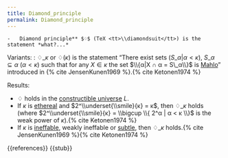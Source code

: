 ```yaml
---
title: Diamond_principle
permalink: Diamond_principle
---
```


    -   Diamond principle** $♢$ (TeX <tt>\\diamondsuit</tt>) is the statement *what?...*

Variants:
: $♢\_κ$ or $♢(κ)$ is the statement “There exist sets $(S\_α|α < κ)$, $S\_α ⊆ α$ ($α < κ$) such that for any $X ∈ κ$ the set $\\{α|X ∩ α = S\_α\\}$ is [Mahlo](Mahlo_set "Mahlo set")” introduced in {% cite JensenKunen1969 %}.{% cite Ketonen1974 %}

Results:
-    $♢$ holds in the [constructible universe](Constructible_universe "Constructible universe") $L$.
-    If $κ$ is [ethereal](Ethereal "Ethereal") and $2^\\underset{\\smile}{κ} = κ$, then $♢\_κ$ holds (where $2^\\underset{\\smile}{κ} =  \\bigcup \\{ 2^α | α < κ \\}$ is the weak power of $κ$).{% cite Ketonen1974 %}
-    If $κ$ is [ineffable](Ineffable "Ineffable"), weakly ineffable or [subtle](Subtle "Subtle"), then $♢\_κ$ holds.{% cite JensenKunen1969 %}{% cite Ketonen1974 %}

{{references}}
{{stub}}